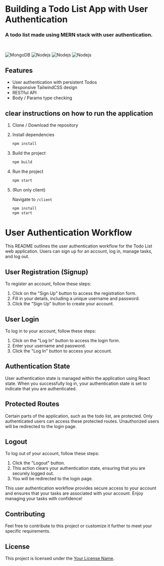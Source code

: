 Building a Todo List App with User Authentication
=========================================

### A todo list made using MERN stack with user authentication.

<br>
<p>
<img alt="MongoDB" src="https://img.shields.io/badge/-MongoDB-13aa52?style=flat-square&logo=mongodb&logoColor=white" /> <img alt="Nodejs" src="https://img.shields.io/badge/-Express-43853d?style=flat-square&logo=Express&logoColor=white" /> <img alt="Nodejs" src="https://img.shields.io/badge/-React-61DAFB?style=flat-square&logo=React&logoColor=white" /> <img alt="Nodejs" src="https://img.shields.io/badge/-Node.js-43853d?style=flat-square&logo=Node.js&logoColor=white" />
</p>

Features
--------------

- User authentication with persistent Todos
- Responsive TailwindCSS design
- RESTful API
- Body / Params type checking

clear instructions on how to run the application
------------------------------------------------
1. Clone / Download the repository

1. Install dependencies

   ```bash
   npm install
   ```

1. Build the project

   ```bash
   npm build
   ```

1. Run the project

   ```bash
   npm start
   ```

1. (Run only client)

   Navigate to `/client`
   ```bash
   npm install
   npm start
   ```
# User Authentication Workflow

This README outlines the user authentication workflow for the Todo List web application. Users can sign up for an account, log in, manage tasks, and log out.

## User Registration (Signup)

To register an account, follow these steps:

1. Click on the "Sign Up" button to access the registration form.
2. Fill in your details, including a unique username and password.
3. Click the "Sign Up" button to create your account.

## User Login

To log in to your account, follow these steps:

1. Click on the "Log In" button to access the login form.
2. Enter your username and password.
3. Click the "Log In" button to access your account.

## Authentication State

User authentication state is managed within the application using React state. When you successfully log in, your authentication state is set to indicate that you are authenticated.

## Protected Routes

Certain parts of the application, such as the todo list, are protected. Only authenticated users can access these protected routes. Unauthorized users will be redirected to the login page.

## Logout

To log out of your account, follow these steps:

1. Click the "Logout" button.
2. This action clears your authentication state, ensuring that you are securely logged out.
3. You will be redirected to the login page.

This user authentication workflow provides secure access to your account and ensures that your tasks are associated with your account. Enjoy managing your tasks with confidence!

## Contributing

Feel free to contribute to this project or customize it further to meet your specific requirements.

## License

This project is licensed under the [Your License Name](LICENSE.md).
